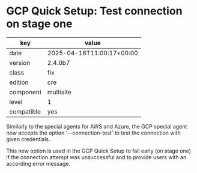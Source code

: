 [//]: # (werk v2)
# GCP Quick Setup: Test connection on stage one

key        | value
---------- | ---
date       | 2025-04-16T11:00:17+00:00
version    | 2.4.0b7
class      | fix
edition    | cre
component  | multisite
level      | 1
compatible | yes

Similarly to the special agents for AWS and Azure, the GCP special agent now accepts the option '--connection-test' to test the connection with given credentials.

This new option is used in the GCP Quick Setup to fail early (on stage one) if the connection attempt was unsuccessful and to provide users with an according error message.
